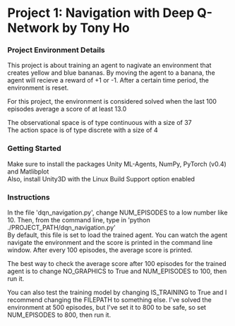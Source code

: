 # Project 1: Navigation with Deep Q-Network by Tony Ho

### Project Environment Details

This project is about training an agent to nagivate an environment that creates yellow and blue bananas.  By moving the agent to a banana, the agent will recieve a reward of +1 or -1.
After a certain time period, the environment is reset.

For this project, the environment is considered solved when the last 100 episodes average a score of at least 13.0

The observational space is of type continuous with a size of 37  
The action space is of type discrete with a size of 4

### Getting Started

Make sure to install the packages Unity ML-Agents, NumPy, PyTorch (v0.4) and Matlibplot  
Also, install Unity3D with the Linux Build Support option enabled

### Instructions

In the file 'dqn_navigation.py', change NUM_EPISODES to a low number like 10.  Then, from the command line, type in 'python ./PROJECT_PATH/dqn_navigation.py'  
By default, this file is set to load the trained agent.  You can watch the agent navigate the environment and the score is printed in the command line window.  After every 100 episodes, the average score is printed.  

The best way to check the average score after 100 episodes for the trained agent is to change NO_GRAPHICS to True and NUM_EPISODES to 100, then run it.

You can also test the training model by changing IS_TRAINING to True and I recommend changing the FILEPATH to something else.  I've solved the environment at 500 episodes, but I've set it to 800 to be safe, so set NUM_EPISODES to 800, then run it.